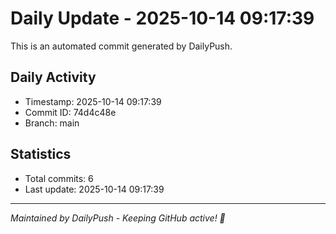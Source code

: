 # Daily Update - 2025-10-14 09:17:39

This is an automated commit generated by DailyPush.

## Daily Activity
- Timestamp: 2025-10-14 09:17:39
- Commit ID: 74d4c48e
- Branch: main

## Statistics
- Total commits: 6
- Last update: 2025-10-14 09:17:39

---
*Maintained by DailyPush - Keeping GitHub active! 🚀*
